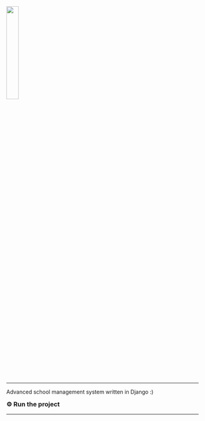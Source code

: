 <img src="https://s20.picofile.com/file/8447413126/picoschool.png" width="25%">
<hr>
<p style="margin-top: 10px;">
Advanced school management system written in Django :)
</p>

<h3 style="margin-top: 10px;">
⚙️ Run the project
</h3>
<hr>
